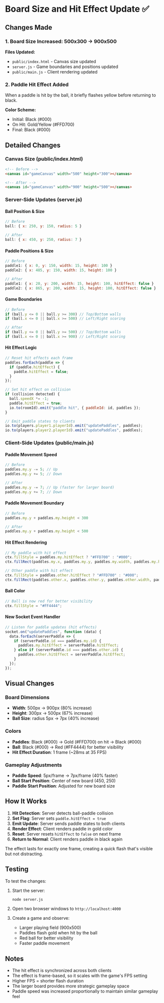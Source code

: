 # Board Size and Hit Effect Update ✅

## Changes Made

### 1. Board Size Increased: 500x300 → 900x500

**Files Updated:**
- `public/index.html` - Canvas size updated
- `server.js` - Game boundaries and positions updated
- `public/main.js` - Client rendering updated

### 2. Paddle Hit Effect Added

When a paddle is hit by the ball, it briefly flashes yellow before returning to black.

**Color Scheme:**
- Initial: Black (#000)
- On Hit: Gold/Yellow (#FFD700)
- Final: Black (#000)

## Detailed Changes

### Canvas Size (public/index.html)
```html
<!-- Before -->
<canvas id="gameCanvas" width="500" height="300"></canvas>

<!-- After -->
<canvas id="gameCanvas" width="900" height="500"></canvas>
```

### Server-Side Updates (server.js)

#### Ball Position & Size
```javascript
// Before
ball: { x: 250, y: 150, radius: 5 }

// After
ball: { x: 450, y: 250, radius: 7 }
```

#### Paddle Positions & Size
```javascript
// Before
paddle1: { x: 0, y: 150, width: 15, height: 100 }
paddle2: { x: 485, y: 150, width: 15, height: 100 }

// After
paddle1: { x: 20, y: 200, width: 15, height: 100, hitEffect: false }
paddle2: { x: 865, y: 200, width: 15, height: 100, hitEffect: false }
```

#### Game Boundaries
```javascript
// Before
if (ball.y <= 0 || ball.y >= 300) // Top/Bottom walls
if (ball.x <= 0 || ball.x >= 500) // Left/Right scoring

// After
if (ball.y <= 0 || ball.y >= 500) // Top/Bottom walls
if (ball.x <= 0 || ball.x >= 900) // Left/Right scoring
```

#### Hit Effect Logic
```javascript
// Reset hit effects each frame
paddles.forEach(paddle => {
  if (paddle.hitEffect) {
    paddle.hitEffect = false;
  }
});

// Set hit effect on collision
if (collision detected) {
  ball.speedX *= -1;
  paddle.hitEffect = true;
  io.to(roomId).emit("paddle hit", { paddleId: id, paddles });
}

// Emit paddle states to clients
io.to(players.player1.playerId).emit("updatePaddles", paddles);
io.to(players.player2.playerId).emit("updatePaddles", paddles);
```

### Client-Side Updates (public/main.js)

#### Paddle Movement Speed
```javascript
// Before
paddles.my.y -= 5; // Up
paddles.my.y += 5; // Down

// After
paddles.my.y -= 7; // Up (faster for larger board)
paddles.my.y += 7; // Down
```

#### Paddle Movement Boundary
```javascript
// Before
paddles.my.y + paddles.my.height < 300

// After
paddles.my.y + paddles.my.height < 500
```

#### Hit Effect Rendering
```javascript
// My paddle with hit effect
ctx.fillStyle = paddles.my.hitEffect ? "#FFD700" : "#000";
ctx.fillRect(paddles.my.x, paddles.my.y, paddles.my.width, paddles.my.height);

// Other paddle with hit effect
ctx.fillStyle = paddles.other.hitEffect ? "#FFD700" : "#000";
ctx.fillRect(paddles.other.x, paddles.other.y, paddles.other.width, paddles.other.height);
```

#### Ball Color
```javascript
// Ball is now red for better visibility
ctx.fillStyle = "#FF4444";
```

#### New Socket Event Handler
```javascript
// Listen for paddle updates (hit effects)
socket.on("updatePaddles", function (data) {
  data.forEach(serverPaddle => {
    if (serverPaddle.id === paddles.my.id) {
      paddles.my.hitEffect = serverPaddle.hitEffect;
    } else if (serverPaddle.id === paddles.other.id) {
      paddles.other.hitEffect = serverPaddle.hitEffect;
    }
  });
});
```

## Visual Changes

### Board Dimensions
- **Width**: 500px → 900px (80% increase)
- **Height**: 300px → 500px (67% increase)
- **Ball Size**: radius 5px → 7px (40% increase)

### Colors
- **Paddles**: Black (#000) → Gold (#FFD700) on hit → Black (#000)
- **Ball**: Black (#000) → Red (#FF4444) for better visibility
- **Hit Effect Duration**: 1 frame (~28ms at 35 FPS)

### Gameplay Adjustments
- **Paddle Speed**: 5px/frame → 7px/frame (40% faster)
- **Ball Start Position**: Center of new board (450, 250)
- **Paddle Start Position**: Adjusted for new board size

## How It Works

1. **Hit Detection**: Server detects ball-paddle collision
2. **Set Flag**: Server sets `paddle.hitEffect = true`
3. **Emit Update**: Server sends paddle states to both clients
4. **Render Effect**: Client renders paddle in gold color
5. **Reset**: Server resets `hitEffect` to `false` on next frame
6. **Return to Normal**: Client renders paddle in black again

The effect lasts for exactly one frame, creating a quick flash that's visible but not distracting.

## Testing

To test the changes:

1. Start the server:
   ```bash
   node server.js
   ```

2. Open two browser windows to `http://localhost:4000`

3. Create a game and observe:
   - Larger playing field (900x500)
   - Paddles flash gold when hit by the ball
   - Red ball for better visibility
   - Faster paddle movement

## Notes

- The hit effect is synchronized across both clients
- The effect is frame-based, so it scales with the game's FPS setting
- Higher FPS = shorter flash duration
- The larger board provides more strategic gameplay space
- Paddle speed was increased proportionally to maintain similar gameplay feel
